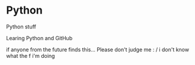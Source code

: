 # Python
Python stuff

Learing Python and GitHub

if anyone from the future finds this... Please don't judge me : /
i don't know what the f i'm doing